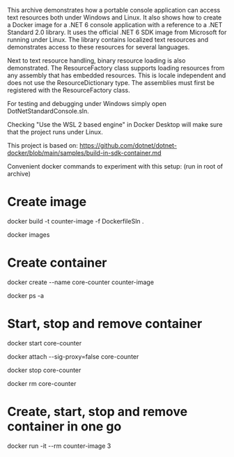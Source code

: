 
This archive demonstrates how a portable console application can access text resources both under Windows and Linux.
It also shows how to create a Docker image for a .NET 6 console application with a reference to a .NET Standard 2.0 library.
It uses the official .NET 6 SDK image from Microsoft for running under Linux.
The library contains localized text resources and demonstrates access to these resources for several languages.

Next to text resource handling, binary resource loading is also demonstrated.
The ResourceFactory class supports loading resources from any assembly that has embedded resources.
This is locale independent and does not use the ResourceDictionary type.
The assemblies must first be registered with the ResourceFactory class.

For testing and debugging under Windows simply open DotNetStandardConsole.sln.

Checking "Use the WSL 2 based engine" in Docker Desktop will make sure that the project runs under Linux.

This project is based on:
https://github.com/dotnet/dotnet-docker/blob/main/samples/build-in-sdk-container.md

Convenient docker commands to experiment with this setup: (run in root of archive)

# Create image
docker build -t counter-image -f DockerfileSln .

docker images

# Create container
docker create --name core-counter counter-image

docker ps -a

# Start, stop and remove container

docker start core-counter

docker attach --sig-proxy=false core-counter

docker stop core-counter

docker rm core-counter

# Create, start, stop and remove container in one go

docker run -it --rm counter-image 3

